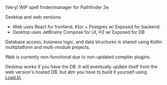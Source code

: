 (Very) WIP spell finder/manager for Pathfinder 2e.

Desktop and web versions:

* Web uses React for frontend, Ktor + Postgres w/ Exposed for backend.
* Desktop uses JetBrains Compose for UI, H2 w/ Exposed for DB

Database access, buisness logic, and data structures is shared using Kotlin multiplatform and multi-module projects.

Web is currently non-functional due to non-updated compiler plugins.

Desktop works if you have the DB. It will eventually update itself from the web version's hosted DB, but atm you have to build it yourself using
[Load.kt](common/src/jvmMain/kotlin/com/rnett/spellbook/load/Load.kt).